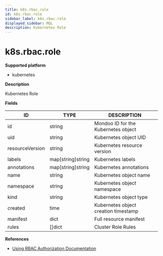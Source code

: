```yaml
---
title: k8s.rbac.role
id: k8s.rbac.role
sidebar_label: k8s.rbac.role
displayed_sidebar: MQL
description: Kubernetes Role
---
```


# k8s.rbac.role

**Supported platform**

- kubernetes

**Description**

Kubernetes Role

**Fields**

| ID              | TYPE              | DESCRIPTION                          |
| --------------- | ----------------- | ------------------------------------ |
| id              | string            | Mondoo ID for the Kubernetes object  |
| uid             | string            | Kubernetes object UID                |
| resourceVersion | string            | Kubernetes resource version          |
| labels          | map[string]string | Kubernetes labels                    |
| annotations     | map[string]string | Kubernetes annotations               |
| name            | string            | Kubernetes object name               |
| namespace       | string            | Kubernetes object namespace          |
| kind            | string            | Kubernetes object type               |
| created         | time              | Kubernetes object creation timestamp |
| manifest        | dict              | Full resource manifest               |
| rules           | &#91;&#93;dict    | Cluster Role Rules                   |

**References**

- [Using RBAC Authorization Documentation](https://kubernetes.io/docs/reference/access-authn-authz/rbac/#rolebinding-and-clusterrolebinding)
